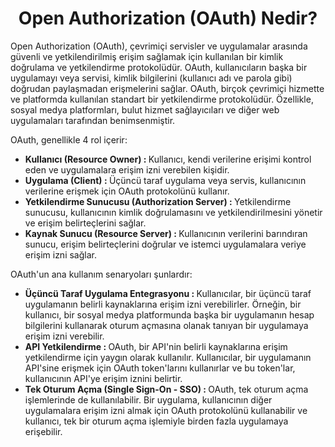 <h1 align=center> Open Authorization (OAuth) Nedir? </h1>
Open Authorization (OAuth), çevrimiçi servisler ve uygulamalar arasında güvenli ve yetkilendirilmiş erişim sağlamak için kullanılan bir kimlik doğrulama ve yetkilendirme protokolüdür. 
OAuth, kullanıcıların başka bir uygulamayı veya servisi, kimlik bilgilerini (kullanıcı adı ve parola gibi) doğrudan paylaşmadan erişmelerini sağlar.
OAuth, birçok çevrimiçi hizmette ve platformda kullanılan standart bir yetkilendirme protokolüdür. 
Özellikle, sosyal medya platformları, bulut hizmet sağlayıcıları ve diğer web uygulamaları tarafından benimsenmiştir.
<p></p>

OAuth, genellikle 4 rol içerir:

<ul> 
  
  <li> <b> Kullanıcı (Resource Owner) : </b> Kullanıcı, kendi verilerine erişimi kontrol eden ve uygulamalara erişim izni verebilen kişidir. </li>

  <li> <b> Uygulama (Client) : </b> Üçüncü taraf uygulama veya servis, kullanıcının verilerine erişmek için OAuth protokolünü kullanır. </li>

  <li> <b> Yetkilendirme Sunucusu (Authorization Server) : </b> Yetkilendirme sunucusu, kullanıcının kimlik doğrulamasını ve yetkilendirilmesini yönetir ve erişim belirteçlerini sağlar. </li>

  <li> <b> Kaynak Sunucu (Resource Server) : </b> Kullanıcının verilerini barındıran sunucu, erişim belirteçlerini doğrular ve istemci uygulamalara veriye erişim izni sağlar. </li>

</ul>

OAuth'un ana kullanım senaryoları şunlardır:

<ul>
  <li> <b> Üçüncü Taraf Uygulama Entegrasyonu : </b> Kullanıcılar, bir üçüncü taraf uygulamanın belirli kaynaklarına erişim izni verebilirler. Örneğin, bir kullanıcı, bir sosyal medya platformunda başka bir uygulamanın hesap bilgilerini kullanarak oturum açmasına olanak tanıyan bir uygulamaya erişim izni verebilir. </li>

  <li> <b> API Yetkilendirme : </b> OAuth, bir API'nin belirli kaynaklarına erişim yetkilendirme için yaygın olarak kullanılır. Kullanıcılar, bir uygulamanın API'sine erişmek için OAuth token'larını kullanırlar ve bu token'lar, kullanıcının API'ye erişim iznini belirtir. </li>

  <li> <b> Tek Oturum Açma (Single Sign-On - SSO) : </b> OAuth, tek oturum açma işlemlerinde de kullanılabilir. Bir uygulama, kullanıcının diğer uygulamalara erişim izni almak için OAuth protokolünü kullanabilir ve kullanıcı, tek bir oturum açma işlemiyle birden fazla uygulamaya erişebilir. </li>
</ul>
